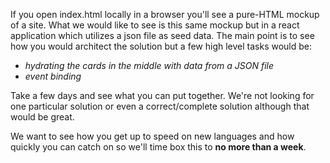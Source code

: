If you open index.html locally in a browser you'll see a pure-HTML mockup of a site. What we would like to see is this same mockup but in a react application which utilizes a json file as seed data. The main point is to see how you would architect the solution but a few high level tasks would be:
* _hydrating the cards in the middle with data from a JSON file_
* _event binding_

Take a few days and see what you can put together.  We're not looking for one particular solution or even a correct/complete solution although that would be great. 

We want to see how you get up to speed on new languages and how quickly you can catch on so we'll time box this to **no more than a week**.